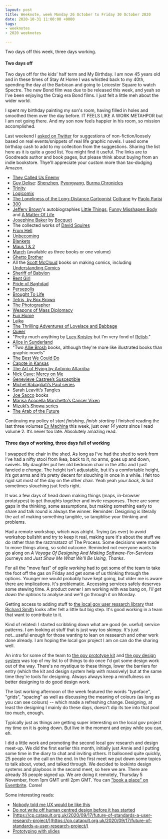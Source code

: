 ```yaml
---
layout: post
title: Weeknote, week Monday 26 October to Friday 30 October 2020
date: 2020-10-31 11:00:00 +0000
tags:
- weeknotes
- 2020 weeknotes

---
```

Two days off this week, three days working.

#### Two days off

Two days off for the kids’ half term and My Birthday. I am now 45 years old and in these times of Stay At Home I was whistled back to my 40th, spending the day at the Barbican and going to Leicester Square to watch Spectre. The new Bond film was due to be released this week, and yeah so I’ve been enjoying the Craig era Bond films. I just felt a little meh about the wider world.

I spent my birthday painting my son's room, having filled in holes and smoothed them over the day before. IT FEELS LIKE A WORK METAHPOR but I am not going there. And my son now feels happier in his room, so mission accomplished.

Last weekend I [asked on Twitter](https://twitter.com/OfficeOfWilson/status/1320626102558199808) for suggestions of non-fiction/loosely based on real events/snippets of real life graphic novels. I used some birthday cash to add to my collection from the suggestions. Sharing the list here as it is quite a good list. You might find it useful. The links are to Goodreads author and book pages, but please think about buying from an indie bookstore. Thye'll appreciate your custom more than tax-dodging Amazon.

* [They Called Us Enemy](https://www.goodreads.com/book/show/42527866-they-called-us-enemy)
* [Guy Delise](https://www.goodreads.com/author/show/46027.Guy_Delisle): [Shenzhen](https://www.goodreads.com/book/show/210946.Shenzhen), [Pyongyang](https://www.goodreads.com/book/show/80834.Pyongyang), [Burma Chronicles](https://www.goodreads.com/book/show/5596923-burma-chronicles)
* [Trinity](https://www.goodreads.com/book/show/13166598-trinity)
* [Logicomix](https://www.goodreads.com/book/show/6493321-logicomix)
* [The Loneliness of the Long-Distance Cartoonist](https://www.goodreads.com/book/show/51796259-the-loneliness-of-the-long-distance-cartoonist)
  [Coltrane](https://www.goodreads.com/book/show/13012652-coltrane) by [Paolo Parisi](https://www.goodreads.com/author/show/3022567.Paolo_Parisi)
* [300](https://www.goodreads.com/book/show/59952.300)
* [Jeffery Brown](https://www.goodreads.com/author/show/45429.Jeffrey_Brown)'s autobiographies [Little Things](https://www.goodreads.com/book/show/1924490.Little_Things), [Funny Misshapen Body](https://www.goodreads.com/book/show/6220815-funny-misshapen-body) and [A Matter Of Life](https://www.goodreads.com/book/show/17591893-a-matter-of-life)
* [Josephine Baker](https://www.goodreads.com/book/show/31941881-jos-phine-baker) by [Bocquet](https://www.goodreads.com/author/show/854871.Jos_Louis_Bocquet)
* The collected works of [David Squires](https://www.goodreads.com/author/show/3407293.David_Squires)
* [From Hell](https://www.goodreads.com/book/show/23529.From_Hell)
* [Unbecoming](https://www.goodreads.com/book/show/25363212-becoming-unbecoming)
* [Blankets](https://www.goodreads.com/book/show/25179.Blankets)
* [Maus 1 & 2](https://www.goodreads.com/book/show/15195.The_Complete_Maus)
* [March](https://www.goodreads.com/book/show/17346698-march) (available as three books or one volume)
* [Ghetto Brother](https://www.goodreads.com/book/show/23359742-ghetto-brother)
* All the [Scott McCloud](https://www.goodreads.com/author/show/33907.Scott_McCloud) books on making comics, including [Understanding Comics](https://www.goodreads.com/book/show/102920.Understanding_Comics)
* [Sheriff of Babylon](https://www.goodreads.com/series/175638)
* [Rent Girl](https://www.goodreads.com/book/show/46640.Rent_Girl)
* [Pride of Baghdad](https://www.goodreads.com/book/show/105703.Pride_of_Baghdad)
* [Persepolis](https://www.goodreads.com/book/show/991197.The_Complete_Persepolis)
* [Brought To Life](https://www.goodreads.com/book/show/358862.Brought_to_Light)
* [Tetris, by Box Brown](https://www.goodreads.com/book/show/27414415-tetris)
* [The Photographer](https://www.goodreads.com/book/show/5967064-the-photographer)
* [Weapons of Mass Diplomacy](https://www.goodreads.com/book/show/18405541-weapons-of-mass-diplomacy)
* [Fun Home](https://www.goodreads.com/book/show/26135825-fun-home)
* [Laika](https://www.goodreads.com/book/show/1641695.Laika)
* [The Thrilling Adventures of Lovelace and Babbage](https://www.goodreads.com/book/show/22822839-the-thrilling-adventures-of-lovelace-and-babbage)
* [Queer](https://www.goodreads.com/book/show/28957268-queer)
* "Pretty much anything by [Lucy Knisley](https://www.goodreads.com/author/show/731384.Lucy_Knisley) but I’m very fond of [Relish](https://www.goodreads.com/book/show/15786110-relish)."
* [Alice in Sunderland](https://www.goodreads.com/book/show/544595.Alice_in_Sunderland)
* "Two [Allie Brosh](https://www.goodreads.com/author/show/6984726.Allie_Brosh) books, although they're more like illustrated books than graphic novels"
* [The Best We Could Do](https://www.goodreads.com/book/show/29936927-the-best-we-could-do)
* [Capote in Kansas](https://www.goodreads.com/book/show/198346.Capote_in_Kansas)
* [The Art of Flying by Antonio Altarriba](https://www.goodreads.com/book/show/23346614-the-art-of-flying)
* [Nick Cave: Mercy on Me](https://www.goodreads.com/book/show/34227681-nick-cave)
* [Genevieve Castree’s Susceptible](https://www.goodreads.com/book/show/13538044-susceptible)
* [Michel Rabagliati’s Paul series](https://www.goodreads.com/series/74334)
* [Sarah Leavitt’s Tangles](https://www.goodreads.com/book/show/8468008-tangles)
* [Joe Sacco](https://www.goodreads.com/author/show/32468.Joe_Sacco) books
* [Marisa Acocella Marchetto’s Cancer Vixen](https://www.goodreads.com/book/show/349348.Cancer_Vixen)
* [Mizuki’s Showa series](https://www.goodreads.com/series/123953)
* [The Arab of the Future](https://www.goodreads.com/book/show/23168840-the-arab-of-the-future)

Continuing my policy of _start finishing, finish starting_ I finished reading the last three volumes [Ex Machina](https://www.goodreads.com/series/52500) this week, just over _14 years_ since I read volume 2. It’s never too late. Absolutely amazing read.

#### Three days of working, three days full of working

I swapped the chair in the shed. As long as I’ve had the shed to work from I’ve had a nifty stool from Ikea, back to it, no arms, goes up and down, swivels. My daughter put her old bedroom chair in the attic and I just fancied _a change_. The height isn’t adjustable, but it’s a comfortable height, it’s got arms and it’s pretty decent for slouching in once in a while. I felt too rigid sat most of the day on the other chair. Yeah yeah _your back, Si_ but sometimes slouching jsut feels right.

It was a few days of head down making things (maps, in-browser prototypes) to get thoughts together and invite responses. There are some gaps in the thinking, some assumptions, but making something early to share and talk round is always the winner. Reminder: Designing is literally the act of making something tangible, so tangiblise your thinking and problems.

Had a remote workshop, which was alright. Trying (as ever) to avoid workshop bullshit and try to keep it real, making sure it's about the stuff we do rather than the razzmatazz of The Process. Some decisions were made to move things along, so solid outcome. Reminded not everyone wants to go along on _A Voyage Of Designing And Making Software-For-Services_ journeys and _Just Show Me What We'll Be Using, Thanks_.

For all the "move fast" of _agile working_ had to get some of the team to take the foot off the gas on Friday and get some of us thinking through the options. Younger me would probably have kept going, but older me is aware there are implications. It's problematic. Accessing services safely deserves some stewing time. A product owner I am working with was bang on, _I'll get down the options_ to analyse and we'll go through it on Monday.

Getting access to adding stuff to [the local gov user ressarch library](https://research.localgov.digital) that [Richard Smith](https://twitter.com/RichSmiths) looks after felt a little but big step. It's good working in a team that want to contribute to it.

Kind of related: I started scribbling down what are good (ie. useful) service patterns. I am looking at stuff that is just way too skimpy. It's just not...useful enough for those wanting to lean on ressearch and other work done already. I am hoping the local gov project I am on can do the sharing well.

An intro for some of the team to [the gov prototype kit](https://govuk-prototype-kit.herokuapp.com) and [the gov design system](https://design-system.service.gov.uk) was top of my list to of things to do once I'd got some design work out of the way. There's no mystique to these things, lower the barriers for entry (which the kit and design system help with massively) but at the same time they're tools for designing. Always always keep a mindfulness on better designing to do good design work.

The last working afternoon of the week featured the words "typeface", "grids", "spacing" as well as discussing the meaning of colours (as long as you can see colours) -- which made a refreshing change. Designing, at least the designing I mainly do these days, doesn't dip its toe into that pool too much, enough.

Typically just as things are getting super interesting on the local gov project my time on it is going down. But live in the moment and enjoy while you can, eh.

I did a little work and promoting the second local gov research and design meet-up. We did the first earlier this month, initially just Annie and I putting some time in the diary to chat and inviting others. It ballooned quite quickly, 25 people on the call on the end. In the first meet we put down some topics to talk about, voted, and talked through. We decided to lookinto design systems and playboos in the second meet, so here we are. There are already 35 people signed up. We are doing it remotely, Thursday 5 November, from 1pm GMT until 2pm GMT. You can ["book a place" on Eventbrite](https://www.eventbrite.co.uk/e/local-gov-research-and-design-meet-up-number-2-tickets-126032475527). Come!

Some interesting reads:

* [Nobody told me UX would be like this](https://uxdesign.cc/nobody-told-me-ux-would-be-like-this-2fa8a30b7a84)
* [Do not write off human centred design before it has started](https://acuity-design.medium.com/dont-write-off-user-centred-design-before-it-has-started-85c32bf0132)
* [https://cp.catapult.org.uk/2020/09/17/future-of-standards-a-user-research-project/](https://cp.catapult.org.uk/2020/09/17/future-of-standards-a-user-research-project/)
* [Prototyping with slides](https://www.dxw.com/2020/10/prototyping-with-slides/)